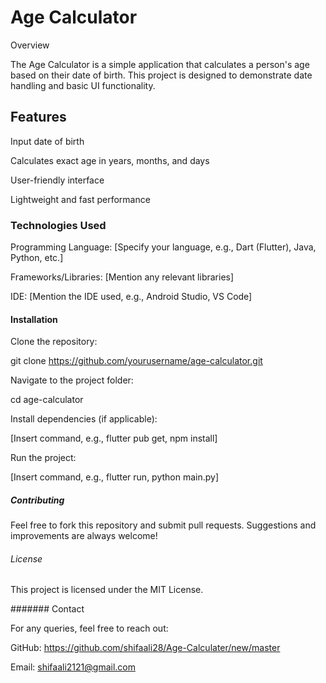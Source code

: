 # Age Calculator

 Overview

The Age Calculator is a simple application that calculates a person's age based on their date of birth. This project is designed to demonstrate date handling and basic UI functionality.

## Features

Input date of birth

Calculates exact age in years, months, and days

User-friendly interface

Lightweight and fast performance

### Technologies Used

Programming Language: [Specify your language, e.g., Dart (Flutter), Java, Python, etc.]

Frameworks/Libraries: [Mention any relevant libraries]

IDE: [Mention the IDE used, e.g., Android Studio, VS Code]

####  Installation

Clone the repository:

git clone https://github.com/yourusername/age-calculator.git

Navigate to the project folder:

cd age-calculator

Install dependencies (if applicable):

[Insert command, e.g., flutter pub get, npm install]

Run the project:

[Insert command, e.g., flutter run, python main.py]

##### Contributing

Feel free to fork this repository and submit pull requests. Suggestions and improvements are always welcome!

###### License

This project is licensed under the MIT License.

####### Contact

For any queries, feel free to reach out:

GitHub: https://github.com/shifaali28/Age-Calculater/new/master

Email: shifaali2121@gmail.com
